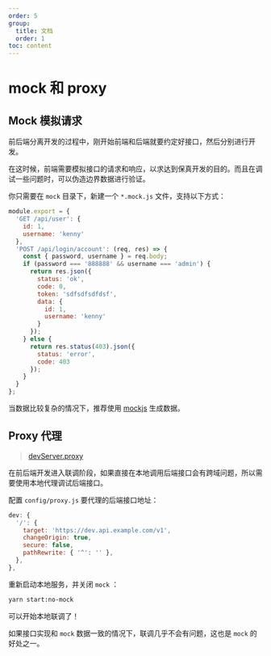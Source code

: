 ```yaml
---
order: 5
group:
  title: 文档
  order: 1
toc: content
---
```


# mock 和 proxy

## Mock 模拟请求

前后端分离开发的过程中，刚开始前端和后端就要约定好接口，然后分别进行开发。

在这时候，前端需要模拟接口的请求和响应，以求达到保真开发的目的。而且在调试一些问题时，可以伪造边界数据进行验证。

你只需要在 `mock` 目录下，新建一个 `*.mock.js` 文件，支持以下方式：

```javascript
module.export = {
  'GET /api/user': {
    id: 1,
    username: 'kenny'
  },
  'POST /api/login/account': (req, res) => {
    const { password, username } = req.body;
    if (password === '888888' && username === 'admin') {
      return res.json({
        status: 'ok',
        code: 0,
        token: 'sdfsdfsdfdsf',
        data: {
          id: 1,
          username: 'kenny'
        }
      });
    } else {
      return res.status(403).json({
        status: 'error',
        code: 403
      });
    }
  }
};
```

当数据比较复杂的情况下，推荐使用 [mockjs](http://mockjs.com/) 生成数据。

## Proxy 代理

> [devServer.proxy](https://webpack.js.org/configuration/dev-server/#devserverproxy)

在前后端开发进入联调阶段，如果直接在本地调用后端接口会有跨域问题，所以需要使用本地代理调试后端接口。

配置 `config/proxy.js` 要代理的后端接口地址：

```javascript
dev: {
  '/': {
    target: 'https://dev.api.example.com/v1',
    changeOrigin: true,
    secure: false,
    pathRewrite: { '^': '' },
  },
},
```

重新启动本地服务，并关闭 `mock` ：

```bash
yarn start:no-mock
```

可以开始本地联调了！

如果接口实现和 `mock` 数据一致的情况下，联调几乎不会有问题，这也是 `mock` 的好处之一。
